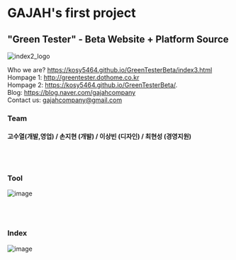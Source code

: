 <h1>GAJAH's first project
<h2>"Green Tester" - Beta Website + Platform Source</h2></h1>

![index2_logo](https://user-images.githubusercontent.com/48445082/83166293-acae2580-a149-11ea-8ce4-357d9d467771.png)

Who we are? 
https://kosy5464.github.io/GreenTesterBeta/index3.html
<br>
Hompage 1: http://greentester.dothome.co.kr
<br>
Hompage 2: https://kosy5464.github.io/GreenTesterBeta/.
<br>
Blog: https://blog.naver.com/gajahcompany
<br>
Contact us: gajahcompany@gmail.com


<h3> Team </h3>
<h4> 고수열(개발,영업) / 손지현 (개발) / 이상빈 (디자인) / 최현성 (경영지원) </h4>

<br><br>
<h3> Tool </h3>

![image](https://user-images.githubusercontent.com/48445082/83167166-dca9f880-a14a-11ea-83d3-8e2193956a99.png)

<br><br>
<h3> Index </h3>

![image](https://user-images.githubusercontent.com/48445082/83166414-d9fad380-a149-11ea-902f-7709f03701ea.png)



